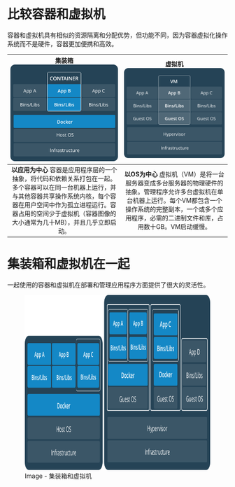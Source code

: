 # 比较容器和虚拟机

容器和虚拟机具有相似的资源隔离和分配优势，但功能不同，因为容器虚拟化操作系统而不是硬件，容器更加便携和高效。

| 集装箱![](/assets/Containers.png) | 虚拟机![](/assets/VirtualMachines.png) |
| :---: | :---: |
| **以应用为中心** 容器是应用程序层的一个抽象，将代码和依赖关系打包在一起。多个容器可以在同一台机器上运行，并与其他容器共享操作系统内核，每个容器在用户空间中作为孤立进程运行。容器占用的空间少于虚拟机（容器图像的大小通常为几十MB），并且几乎立即启动。 | **以OS为中心** 虚拟机（VM）是将一台服务器变成多台服务器的物理硬件的抽象。管理程序允许多台虚拟机在单台机器上运行。每个VM都包含一个操作系统的完整副本，一个或多个应用程序，必需的二进制文件和库，占用数十GB。VM启动缓慢。 |

# 集装箱和虚拟机在一起

一起使用的容器和虚拟机在部署和管理应用程序方面提供了很大的灵活性。  


<figure>
    <img src="/assets/containers-vms-together.png" width="800" height="400"  alt="集装箱和虚拟机">
    <figcaption>Image - 集装箱和虚拟机</figcaption>
</figure>


